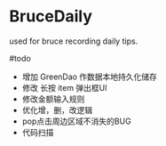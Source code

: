 # BruceDaily
used for bruce recording daily tips.

#todo
- 增加 GreenDao 作数据本地持久化储存
- 修改 长按 item 弹出框UI
- 修改金额输入规则
- 优化增，删，改逻辑 
- pop点击周边区域不消失的BUG
- 代码扫描